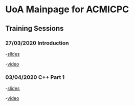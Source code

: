 # UoA Mainpage for ACMICPC 

## Training Sessions

### 27/03/2020 Introduction

-[slides](https://docs.google.com/presentation/d/1XnewpTwGtV5ke47nnsprFH9EnQiow5rjRJhOI1PHdJE/edit?usp=sharing)

-[video](./zoom/27032020.mp4)

### 03/04/2020 C++ Part 1

-[slides](./slides/C_with_STL.pdf)

-[video](./zoom/03042020.mp4)

